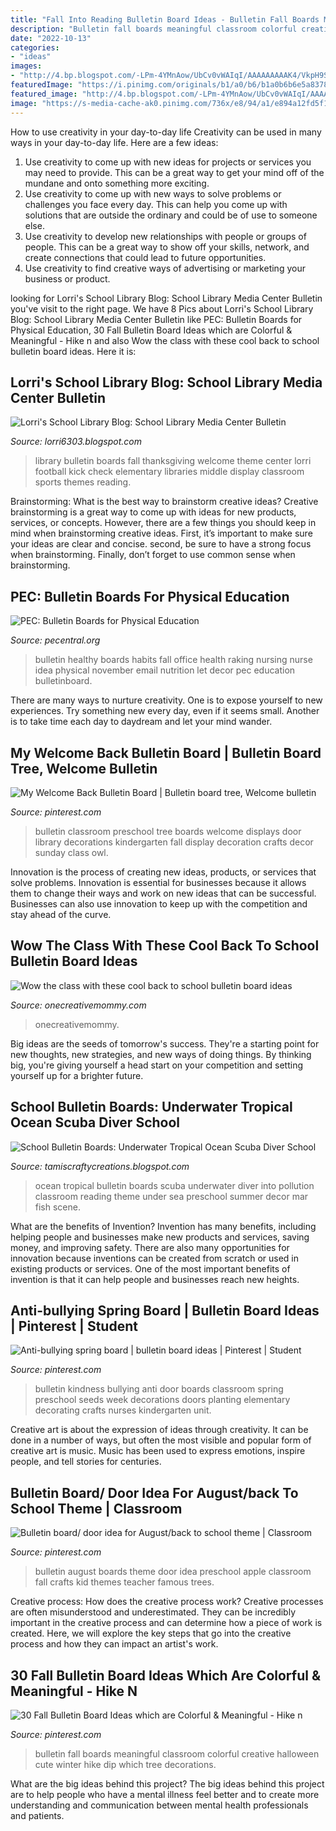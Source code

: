 ```yaml
---
title: "Fall Into Reading Bulletin Board Ideas - Bulletin Fall Boards Meaningful Classroom Colorful Creative Halloween Cute Winter Hike Dip Which Tree Decorations"
description: "Bulletin fall boards meaningful classroom colorful creative halloween cute winter hike dip which tree decorations"
date: "2022-10-13"
categories:
- "ideas"
images:
- "http://4.bp.blogspot.com/-LPm-4YMnAow/UbCv0vWAIqI/AAAAAAAAAK4/VkpH9SKBTEY/s1600/shutters+bulletin+board+010.JPG"
featuredImage: "https://i.pinimg.com/originals/b1/a0/b6/b1a0b6b6e5a8378c2e02f672885412d3.jpg"
featured_image: "http://4.bp.blogspot.com/-LPm-4YMnAow/UbCv0vWAIqI/AAAAAAAAAK4/VkpH9SKBTEY/s1600/shutters+bulletin+board+010.JPG"
image: "https://s-media-cache-ak0.pinimg.com/736x/e8/94/a1/e894a12fd5f1be3faa353933d284ec35.jpg"
---
```



How to use creativity in your day-to-day life
Creativity can be used in many ways in your day-to-day life. Here are a few ideas: 
1. Use creativity to come up with new ideas for projects or services you may need to provide. This can be a great way to get your mind off of the mundane and onto something more exciting. 
2. Use creativity to come up with new ways to solve problems or challenges you face every day. This can help you come up with solutions that are outside the ordinary and could be of use to someone else. 
3. Use creativity to develop new relationships with people or groups of people. This can be a great way to show off your skills, network, and create connections that could lead to future opportunities. 
4. Use creativity to find creative ways of advertising or marketing your business or product.

	

		
looking for Lorri&#039;s School Library Blog: School Library Media Center Bulletin you've visit to the right page. We have 8 Pics about Lorri&#039;s School Library Blog: School Library Media Center Bulletin like PEC: Bulletin Boards for Physical Education, 30 Fall Bulletin Board Ideas which are Colorful &amp; Meaningful - Hike n and also Wow the class with these cool back to school bulletin board ideas. Here it is:
		
    
## Lorri&#039;s School Library Blog: School Library Media Center Bulletin

<img loading=lazy src="http://4.bp.blogspot.com/-LPm-4YMnAow/UbCv0vWAIqI/AAAAAAAAAK4/VkpH9SKBTEY/s1600/shutters+bulletin+board+010.JPG" onerror="this.onerror=null;this.src='https://tse2.mm.bing.net/th?id=OIP.L8eJK4JPZqq5YQt0QNAC1QHaFj&amp;pid=15.1';" alt="Lorri&#039;s School Library Blog: School Library Media Center Bulletin">

_Source: lorri6303.blogspot.com_

>library bulletin boards fall thanksgiving welcome theme center lorri football kick check elementary libraries middle display classroom sports themes reading. 

	

Brainstorming: What is the best way to brainstorm creative ideas?
Creative brainstorming is a great way to come up with ideas for new products, services, or concepts. However, there are a few things you should keep in mind when brainstorming creative ideas. First, it’s important to make sure your ideas are clear and concise. second, be sure to have a strong focus when brainstorming. Finally, don’t forget to use common sense when brainstorming.

    
## PEC: Bulletin Boards For Physical Education

<img loading=lazy src="https://www.pecentral.org/BulletinBoard/Images/1682.jpg" onerror="this.onerror=null;this.src='https://tse1.mm.bing.net/th?id=OIP.cwoVb0NAECNMIBEBbFsTnwHaFj&amp;pid=15.1';" alt="PEC: Bulletin Boards for Physical Education">

_Source: pecentral.org_

>bulletin healthy boards habits fall office health raking nursing nurse idea physical november email nutrition let decor pec education bulletinboard. 

	

There are many ways to nurture creativity. One is to expose yourself to new experiences. Try something new every day, even if it seems small. Another is to take time each day to daydream and let your mind wander.

    
## My Welcome Back Bulletin Board | Bulletin Board Tree, Welcome Bulletin

<img loading=lazy src="https://i.pinimg.com/originals/b1/a0/b6/b1a0b6b6e5a8378c2e02f672885412d3.jpg" onerror="this.onerror=null;this.src='https://tse1.mm.bing.net/th?id=OIP.3WukE5OkKiIp5FALHGSXpwHaJ6&amp;pid=15.1';" alt="My Welcome Back Bulletin Board | Bulletin board tree, Welcome bulletin">

_Source: pinterest.com_

>bulletin classroom preschool tree boards welcome displays door library decorations kindergarten fall display decoration crafts decor sunday class owl. 

	

Innovation is the process of creating new ideas, products, or services that solve problems. Innovation is essential for businesses because it allows them to change their ways and work on new ideas that can be successful. Businesses can also use innovation to keep up with the competition and stay ahead of the curve.

    
## Wow The Class With These Cool Back To School Bulletin Board Ideas

<img loading=lazy src="https://onecreativemommy.com/wp-content/uploads/2016/08/back-to-school-bulletin-boards-featured-500x625.jpg" onerror="this.onerror=null;this.src='https://tse4.mm.bing.net/th?id=OIP.7WrgbTQYLwq11dafrOLSngHaJQ&amp;pid=15.1';" alt="Wow the class with these cool back to school bulletin board ideas">

_Source: onecreativemommy.com_

>onecreativemommy. 

	

Big ideas are the seeds of tomorrow's success. They're a starting point for new thoughts, new strategies, and new ways of doing things. By thinking big, you're giving yourself a head start on your competition and setting yourself up for a brighter future.

    
## School Bulletin Boards: Underwater Tropical Ocean Scuba Diver School

<img loading=lazy src="https://2.bp.blogspot.com/-No_E0M1eqjY/VuHk779uKvI/AAAAAAAAAM0/E9VCVh-H6Js/w1200-h630-p-k-no-nu/jan%2Bmar%2B2016%2B353.JPG" onerror="this.onerror=null;this.src='https://tse3.mm.bing.net/th?id=OIP.xYu7t3qFIEE_Wya11cy8dAHaD4&amp;pid=15.1';" alt="School Bulletin Boards: Underwater Tropical Ocean Scuba Diver School">

_Source: tamiscraftycreations.blogspot.com_

>ocean tropical bulletin boards scuba underwater diver into pollution classroom reading theme under sea preschool summer decor mar fish scene. 

	

What are the benefits of Invention?
Invention has many benefits, including helping people and businesses make new products and services, saving money, and improving safety. There are also many opportunities for innovation because inventions can be created from scratch or used in existing products or services. One of the most important benefits of invention is that it can help people and businesses reach new heights.

    
## Anti-bullying Spring Board | Bulletin Board Ideas | Pinterest | Student

<img loading=lazy src="https://s-media-cache-ak0.pinimg.com/736x/e8/94/a1/e894a12fd5f1be3faa353933d284ec35.jpg" onerror="this.onerror=null;this.src='https://tse2.mm.bing.net/th?id=OIP.aHxJmSbE1oyEAzxN0f7cAgHaHa&amp;pid=15.1';" alt="Anti-bullying spring board | bulletin board ideas | Pinterest | Student">

_Source: pinterest.com_

>bulletin kindness bullying anti door boards classroom spring preschool seeds week decorations doors planting elementary decorating crafts nurses kindergarten unit. 

	

Creative art is about the expression of ideas through creativity. It can be done in a number of ways, but often the most visible and popular form of creative art is music. Music has been used to express emotions, inspire people, and tell stories for centuries.

    
## Bulletin Board/ Door Idea For August/back To School Theme | Classroom

<img loading=lazy src="https://s-media-cache-ak0.pinimg.com/736x/26/79/85/26798589cbd70b479f582452c66c2fbd--august-bulletin-boards-school-bulletin-boards.jpg" onerror="this.onerror=null;this.src='https://tse4.mm.bing.net/th?id=OIP.DR4MpS158Ovggm8QSRec1QHaHa&amp;pid=15.1';" alt="Bulletin board/ door idea for August/back to school theme | Classroom">

_Source: pinterest.com_

>bulletin august boards theme door idea preschool apple classroom fall crafts kid themes teacher famous trees. 

	

Creative process: How does the creative process work?
Creative processes are often misunderstood and underestimated. They can be incredibly important in the creative process and can determine how a piece of work is created. Here, we will explore the key steps that go into the creative process and how they can impact an artist's work.

    
## 30 Fall Bulletin Board Ideas Which Are Colorful &amp; Meaningful - Hike N

<img loading=lazy src="https://i.pinimg.com/736x/36/59/84/3659848289f5cee489cf9ef7c7996e87.jpg" onerror="this.onerror=null;this.src='https://tse4.mm.bing.net/th?id=OIP.P8GGWM3m-Im8MUxAr_97iQHaGO&amp;pid=15.1';" alt="30 Fall Bulletin Board Ideas which are Colorful &amp; Meaningful - Hike n">

_Source: pinterest.com_

>bulletin fall boards meaningful classroom colorful creative halloween cute winter hike dip which tree decorations. 

	

What are the big ideas behind this project?
The big ideas behind this project are to help people who have a mental illness feel better and to create more understanding and communication between mental health professionals and patients.

